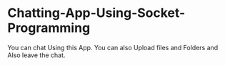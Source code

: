 # Chatting-App-Using-Socket-Programming
You can chat Using this App. You can also Upload files and Folders and Also leave the chat.
